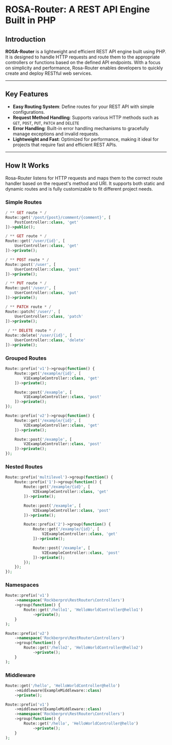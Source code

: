 # ROSA-Router: A REST API Engine Built in PHP

## Introduction
**ROSA-Router** is a lightweight and efficient REST API engine built using PHP. It is designed to handle HTTP requests and route them to the appropriate controllers or functions based on the defined API endpoints. With a focus on simplicity and performance, Rosa-Router enables developers to quickly create and deploy RESTful web services.

---

## Key Features

- **Easy Routing System**: Define routes for your REST API with simple configurations.
- **Request Method Handling**: Supports various HTTP methods such as `GET`, `POST`, `PUT`, `PATCH` and `DELETE`
- **Error Handling**: Built-in error handling mechanisms to gracefully manage exceptions and invalid requests.
- **Lightweight and Fast**: Optimized for performance, making it ideal for projects that require fast and efficient REST APIs.

---

## How It Works

Rosa-Router listens for HTTP requests and maps them to the correct route handler based on the request's method and URI. It supports both static and dynamic routes and is fully customizable to fit different project needs.

### Simple Routes

```php
/ ** GET route * /
Route::get('/post/{post}/comment/{comment}', [
	PostController::class, 'get'
])->public();

/ ** GET route * /
Route::get('/user/{id}', [
	UserController::class, 'get'
])->private();

/ ** POST route * /
Route::post('/user', [
	UserController::class, 'post'
])->private();

/ ** PUT route * /
Route::put('/user/', [
	UserController::class, 'put'
])->private(); 

/ ** PATCH route * /
Route::patch('/user/', [
	UserController::class, 'patch'
])->private();
 
 / ** DELETE route * /
Route::delete('/user/{id}', [
	UserController::class, 'delete'
])->private(); 
```

### Grouped Routes
```php
Route::prefix('v1')->group(function() {
    Route::get('/example/{id}', [
        V1ExampleController::class, 'get'
    ])->private();

    Route::post('/example', [
        V1ExampleController::class, 'post'
    ])->private();
});

Route::prefix('v2')->group(function() {
    Route::get('/example/{id}', [
        V2ExampleController::class, 'get'
    ])->private();

    Route::post('/example', [
        V2ExampleController::class, 'post'
    ])->private();
});
```

### Nested Routes

```php
Route::prefix('multilevel')->group(function() {
    Route::prefix('1')->group(function() {
        Route::get('/example/{id}', [
            V2ExampleController::class, 'get'
        ])->private();

        Route::post('/example', [
            V2ExampleController::class, 'post'
        ])->private();

        Route::prefix('2')->group(function() {
            Route::get('/example/{id}', [
                V2ExampleController::class, 'get'
            ])->private();

            Route::post('/example', [
                V2ExampleController::class, 'post'
            ])->private();
        });
    });
});
```

### Namespaces

```php
Route::prefix('v1')
    ->namespace('Rockberpro\RestRouter\Controllers')
    ->group(function() {
        Route::get('/hello1', 'HelloWorldController@hello1')
            ->private();
    }
);

Route::prefix('v2')
    ->namespace('Rockberpro\RestRouter\Controllers')
    ->group(function() {
        Route::get('/hello2', 'HelloWorldController@hello2')
            ->private();
    }
);
```

### Middleware

```php
Route::get('/hello', 'HelloWorldController@hello')
    ->middleware(ExampleMiddleware::class)
    ->private();

Route::prefix('v1')
    ->middleware(ExampleMiddleware::class)
    ->namespace('Rockberpro\RestRouter\Controllers')
    ->group(function() {
        Route::get('/hello', 'HelloWorldController@hello')
            ->private();
    }
);
```